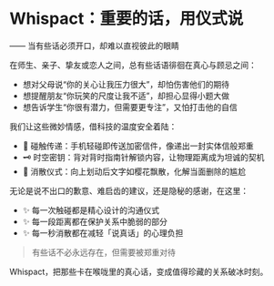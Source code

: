 # Whispact：重要的话，用仪式说
—— 当有些话必须开口，却难以直视彼此的眼睛

在师生、亲子、挚友或恋人之间，总有些话语徘徊在真心与顾忌之间：
- 想对父母说“你的关心让我压力很大”，却怕伤害他们的期待
- 想提醒朋友“你玩笑的尺度让我不适”，却担心显得小题大做
- 想告诉学生“你很有潜力，但需要更专注”，又怕打击他的自信

我们让这些微妙情感，借科技的温度安全着陆：
- 📱 碰触传递：手机轻碰即传送加密信件，像递出一封实体信般郑重
- 🗝️ 时空密钥：背对背时指南针解锁内容，让物理距离成为坦诚的契机
- 💨 消散仪式：向上划动后文字如樱花飘散，化解当面删除的尴尬

无论是说不出口的歉意、难启齿的建议，还是隐秘的感谢，在这里：
- ✨ 每一次触碰都是精心设计的沟通仪式
- ✨ 每一段距离都在保护关系中脆弱的部分
- ✨ 每一秒消散都在减轻「说真话」的心理负担

> 有些话不必永远存在，但需要被郑重对待

Whispact，把那些卡在喉咙里的真心话，变成值得珍藏的关系破冰时刻。
